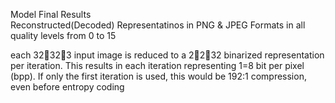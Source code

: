 Model Final Results<br>
Reconstructed(Decoded) Representatinos in PNG & JPEG Formats in all quality levels from 0 to 15

each 32323 input image is reduced to a 2232 binarized representation per iteration. This results in each iteration representing 1=8 bit per pixel (bpp).
If only the first iteration is used, this would be 192:1 compression, even before entropy coding
